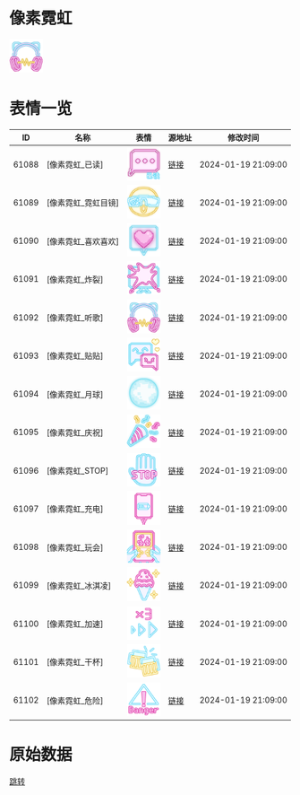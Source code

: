 # 像素霓虹

<img src="./cover.png" height="60" alt="cover" />

# 表情一览

|ID|名称|表情|源地址|修改时间|
|----|----|----|----|----|
|61088|[像素霓虹_已读]|<img src="./pic/061088_%5B像素霓虹_已读%5D.png" height="60" alt="已读"/>|[链接](https://i0.hdslb.com/bfs/garb/0b227b83394e70161f42853dc0dfaac21edc285c.png)|2024-01-19 21:09:00|
|61089|[像素霓虹_霓虹目镜]|<img src="./pic/061089_%5B像素霓虹_霓虹目镜%5D.png" height="60" alt="霓虹目镜"/>|[链接](https://i0.hdslb.com/bfs/garb/80be5ede545cc60447878540d53bbb9da8740fb1.png)|2024-01-19 21:09:00|
|61090|[像素霓虹_喜欢喜欢]|<img src="./pic/061090_%5B像素霓虹_喜欢喜欢%5D.png" height="60" alt="喜欢喜欢"/>|[链接](https://i0.hdslb.com/bfs/garb/279ea08cad4af138d4246f76d08f5a2aa9f650bc.png)|2024-01-19 21:09:00|
|61091|[像素霓虹_炸裂]|<img src="./pic/061091_%5B像素霓虹_炸裂%5D.png" height="60" alt="炸裂"/>|[链接](https://i0.hdslb.com/bfs/garb/f7ec4631654d502f4c34cac34d282b8a021ef80b.png)|2024-01-19 21:09:00|
|61092|[像素霓虹_听歌]|<img src="./pic/061092_%5B像素霓虹_听歌%5D.png" height="60" alt="听歌"/>|[链接](https://i0.hdslb.com/bfs/garb/1089465c0a5ea36f8ea070e1b025bc908674e2c0.png)|2024-01-19 21:09:00|
|61093|[像素霓虹_贴贴]|<img src="./pic/061093_%5B像素霓虹_贴贴%5D.png" height="60" alt="贴贴"/>|[链接](https://i0.hdslb.com/bfs/garb/800cd87bdecae87bcc5dd3160edf0f06798e56c0.png)|2024-01-19 21:09:00|
|61094|[像素霓虹_月球]|<img src="./pic/061094_%5B像素霓虹_月球%5D.png" height="60" alt="月球"/>|[链接](https://i0.hdslb.com/bfs/garb/e543fb7e29d7802be9093753ecbbbe865ebc9568.png)|2024-01-19 21:09:00|
|61095|[像素霓虹_庆祝]|<img src="./pic/061095_%5B像素霓虹_庆祝%5D.png" height="60" alt="庆祝"/>|[链接](https://i0.hdslb.com/bfs/garb/2164d39af3cbeb84a61bf9ba734656fd4c685d2a.png)|2024-01-19 21:09:00|
|61096|[像素霓虹_STOP]|<img src="./pic/061096_%5B像素霓虹_STOP%5D.png" height="60" alt="STOP"/>|[链接](https://i0.hdslb.com/bfs/garb/559e11ae65679a078b1d4dd7af3acd8db2939ed3.png)|2024-01-19 21:09:00|
|61097|[像素霓虹_充电]|<img src="./pic/061097_%5B像素霓虹_充电%5D.png" height="60" alt="充电"/>|[链接](https://i0.hdslb.com/bfs/garb/72f44f6ebfee48a01463adab7ae9fc9db6860b02.png)|2024-01-19 21:09:00|
|61098|[像素霓虹_玩会]|<img src="./pic/061098_%5B像素霓虹_玩会%5D.png" height="60" alt="玩会"/>|[链接](https://i0.hdslb.com/bfs/garb/3e213137a9404a8372e1a201980bf0a17ee2b04e.png)|2024-01-19 21:09:00|
|61099|[像素霓虹_冰淇凌]|<img src="./pic/061099_%5B像素霓虹_冰淇凌%5D.png" height="60" alt="冰淇凌"/>|[链接](https://i0.hdslb.com/bfs/garb/403a0977dc26d30b1729fa80a7d2cd3d741d632d.png)|2024-01-19 21:09:00|
|61100|[像素霓虹_加速]|<img src="./pic/061100_%5B像素霓虹_加速%5D.png" height="60" alt="加速"/>|[链接](https://i0.hdslb.com/bfs/garb/1c76d179a5b33116695908244b75cd5708b9773b.png)|2024-01-19 21:09:00|
|61101|[像素霓虹_干杯]|<img src="./pic/061101_%5B像素霓虹_干杯%5D.png" height="60" alt="干杯"/>|[链接](https://i0.hdslb.com/bfs/garb/f7a44cd5532fc8df523bdd3d7ec764b3e4b73955.png)|2024-01-19 21:09:00|
|61102|[像素霓虹_危险]|<img src="./pic/061102_%5B像素霓虹_危险%5D.png" height="60" alt="危险"/>|[链接](https://i0.hdslb.com/bfs/garb/62dbf83146dd6d2bc1cf6b650c1e7afed64bb5f8.png)|2024-01-19 21:09:00|

# 原始数据

[跳转](./raw.json)

